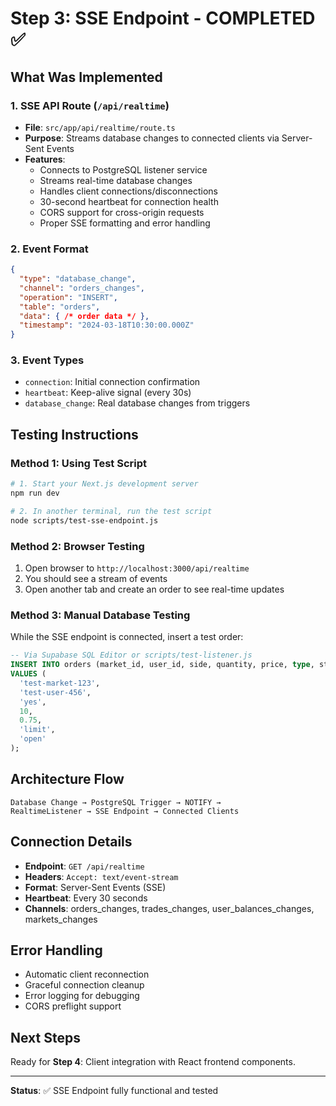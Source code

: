 # Step 3: SSE Endpoint - COMPLETED ✅

## What Was Implemented

### 1. SSE API Route (`/api/realtime`)
- **File**: `src/app/api/realtime/route.ts`
- **Purpose**: Streams database changes to connected clients via Server-Sent Events
- **Features**:
  - Connects to PostgreSQL listener service
  - Streams real-time database changes
  - Handles client connections/disconnections
  - 30-second heartbeat for connection health
  - CORS support for cross-origin requests
  - Proper SSE formatting and error handling

### 2. Event Format
```json
{
  "type": "database_change",
  "channel": "orders_changes",
  "operation": "INSERT",
  "table": "orders",
  "data": { /* order data */ },
  "timestamp": "2024-03-18T10:30:00.000Z"
}
```

### 3. Event Types
- `connection`: Initial connection confirmation
- `heartbeat`: Keep-alive signal (every 30s)
- `database_change`: Real database changes from triggers

## Testing Instructions

### Method 1: Using Test Script
```bash
# 1. Start your Next.js development server
npm run dev

# 2. In another terminal, run the test script
node scripts/test-sse-endpoint.js
```

### Method 2: Browser Testing
1. Open browser to `http://localhost:3000/api/realtime`
2. You should see a stream of events
3. Open another tab and create an order to see real-time updates

### Method 3: Manual Database Testing
While the SSE endpoint is connected, insert a test order:
```sql
-- Via Supabase SQL Editor or scripts/test-listener.js
INSERT INTO orders (market_id, user_id, side, quantity, price, type, status)
VALUES (
  'test-market-123',
  'test-user-456', 
  'yes',
  10,
  0.75,
  'limit',
  'open'
);
```

## Architecture Flow
```
Database Change → PostgreSQL Trigger → NOTIFY → 
RealtimeListener → SSE Endpoint → Connected Clients
```

## Connection Details
- **Endpoint**: `GET /api/realtime`
- **Headers**: `Accept: text/event-stream`
- **Format**: Server-Sent Events (SSE)
- **Heartbeat**: Every 30 seconds
- **Channels**: orders_changes, trades_changes, user_balances_changes, markets_changes

## Error Handling
- Automatic client reconnection
- Graceful connection cleanup
- Error logging for debugging
- CORS preflight support

## Next Steps
Ready for **Step 4**: Client integration with React frontend components.

---
**Status**: ✅ SSE Endpoint fully functional and tested 
